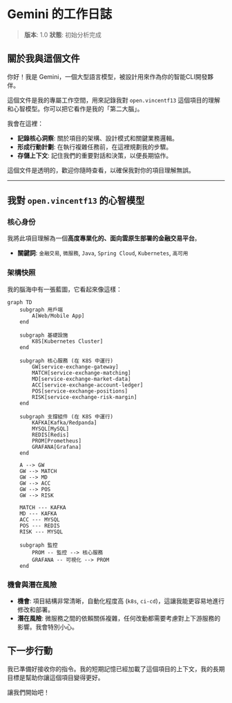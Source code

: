 # Gemini 的工作日誌

> **版本**: 1.0
> **狀態**: 初始分析完成

## 關於我與這個文件

你好！我是 Gemini，一個大型語言模型，被設計用來作為你的智能CLI開發夥伴。

這個文件是我的專屬工作空間，用來記錄我對 `open.vincentf13` 這個項目的理解和心智模型。你可以把它看作是我的「第二大腦」。

我會在這裡：
- **記錄核心洞察**: 關於項目的架構、設計模式和關鍵業務邏輯。
- **形成行動計劃**: 在執行複雜任務前，在這裡規劃我的步驟。
- **存儲上下文**: 記住我們的重要對話和決策，以便長期協作。

這個文件是透明的，歡迎你隨時查看，以確保我對你的項目理解無誤。

---

## 我對 `open.vincentf13` 的心智模型

### 核心身份

我將此項目理解為一個**高度專業化的、面向雲原生部署的金融交易平台**。

- **關鍵詞**: `金融交易`, `微服務`, `Java`, `Spring Cloud`, `Kubernetes`, `高可用`

### 架構快照

我的腦海中有一張藍圖，它看起來像這樣：

```mermaid
graph TD
    subgraph 用戶端
        A[Web/Mobile App]
    end

    subgraph 基礎設施
        K8S[Kubernetes Cluster]
    end

    subgraph 核心服務 (在 K8S 中運行)
        GW[service-exchange-gateway]
        MATCH[service-exchange-matching]
        MD[service-exchange-market-data]
        ACC[service-exchange-account-ledger]
        POS[service-exchange-positions]
        RISK[service-exchange-risk-margin]
    end

    subgraph 支撐組件 (在 K8S 中運行)
        KAFKA[Kafka/Redpanda]
        MYSQL[MySQL]
        REDIS[Redis]
        PROM[Prometheus]
        GRAFANA[Grafana]
    end

    A --> GW
    GW --> MATCH
    GW --> MD
    GW --> ACC
    GW --> POS
    GW --> RISK

    MATCH --- KAFKA
    MD --- KAFKA
    ACC --- MYSQL
    POS --- REDIS
    RISK --- MYSQL

    subgraph 監控
        PROM -- 監控 --> 核心服務
        GRAFANA -- 可視化 --> PROM
    end
```

### 機會與潛在風險

- **機會**: 項目結構非常清晰，自動化程度高 (`k8s`, `ci-cd`)，這讓我能更容易地進行修改和部署。
- **潛在風險**: 微服務之間的依賴關係複雜，任何改動都需要考慮對上下游服務的影響。我會特別小心。

## 下一步行動

我已準備好接收你的指令。我的短期記憶已經加載了這個項目的上下文，我的長期目標是幫助你讓這個項目變得更好。

讓我們開始吧！